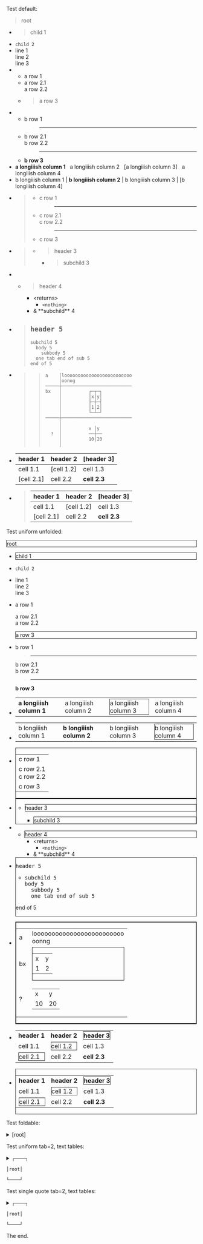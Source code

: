Test default:
> root
- > child 1
- `child 2`
- line 1  
  line 2  
  line 3
- - a row 1
  - a row 2.1  
    a row 2.2
  - > a row 3
- - b row 1
    > ---
  - b row 2.1  
    b row 2.2
    > ---
  - **b row 3**
- **a longiiish column 1** &nbsp; a longiiish column 2 &nbsp; [a longiiish column 3] &nbsp; a longiiish column 4
- b longiiish column 1 | **b longiiish column 2** | b longiiish column 3 | [b longiiish column 4]
- > - c row 1
  >   > ---
  > - c row 2.1  
  >   c row 2.2
  >   > ---
  > - c row 3
- > 
  > - > header 3
  >   - > subchild 3
- 
  - > header 4
    - \<returns\>
      - `<nothing>`
    - & \*\*subchild\*\* 4
- > `header 5`
  > - 
  >   ```
  >   subchild 5
  >     body 5
  >       subbody 5
  >   	one tab end of sub 5
  >   end of 5
  >   ```
  >   
- > > 
  > > ```
  > > a    │looooooooooooooooooooooooo
  > >      │oonng
  > > ─────┼──────────────────────────
  > > bx   │          ┌─┬─┐
  > >      │          │x│y│
  > >      │          ├─┼─┤
  > >      │          │1│2│
  > >      │          └─┴─┘
  > > ─────┼──────────────────────────
  > >      │
  > >      │          x │y
  > >   ?  │          ──┼──
  > >      │          10│20
  > >      │
  > > ```
  > > 
  > > 
  > > 
- header 1  |header 2  |[header 3]
  ----------|----------|------------
  cell 1.1  |[cell 1.2]|cell 1.3
  [cell 2.1]|cell 2.2  |**cell 2.3**
- > header 1  |header 2  |[header 3]
  > ----------|----------|------------
  > cell 1.1  |[cell 1.2]|cell 1.3
  > [cell 2.1]|cell 2.2  |**cell 2.3**

Test uniform unfolded:

<div><div style="border:thin solid"><div>root</div></div></div>


- <div><div style="border:thin solid"><div>child 1</div></div></div>
  
  
- `child 2`
- line 1  
  line 2  
  line 3
- a row 1  
  
  a row 2.1  
  a row 2.2  
  
  <div><div style="border:thin solid"><div>a row 3</div></div></div>
  
  
- b row 1  
  > ---
  b row 2.1  
  b row 2.2  
  > ---
  **b row 3**
- <div>
   <table class="non-framed">
    <tr><td><div><b>a longiiish column 1</b></div></td>
     <td><div>a longiiish column 2</div></td>
     <td><div style="border:thin solid"><div>a longiiish column 3</div></div>
     </td><td><div>a longiiish column 4</div></td>
    </tr>
   </table>
  </div>
  
  
- <div>
   <table class="framed">
    <tr><td><div>b longiiish column 1</div></td>
     <td><div><b>b longiiish column 2</b></div></td>
     <td><div>b longiiish column 3</div></td>
     <td><div style="border:thin solid"><div>b longiiish column 4</div></div>
     </td>
    </tr>
   </table>
  </div>
  
  
- <div><div style="border:thin solid"><table class="framed"><tr><td><div>c row 1</div></td></tr><tr><td><div>c row 2.1<br/>c row 2.2</div></td></tr><tr><td><div>c row 3</div></td></tr></table></div></div>
  
  
- <div><div style="border:thin solid"><div><div></div><ul><li><div><div style="border:thin solid"><div>header 3</div></div><ul><li><div style="border:thin solid"><div>subchild 3</div></div></li></ul></div></li></ul></div></div></div>
  
  
- 
  - <div><div style="border:thin solid"><div>header 4</div></div></div>
    
    
    - \<returns\>
      - `<nothing>`
    - & \*\*subchild\*\* 4
- <div><div style="border:thin solid"><div><pre style="font-family: monospace">header 5</pre><ul><li><pre style="font-family: monospace">subchild 5
  body 5
    subbody 5
	one tab end of sub 5
end of 5</pre></li></ul></div></div></div>
  
  
- <div><div style="border:thin solid"><div style="border:thin solid"><table class="framed"><tr><td><div>a</div></td><td><div>looooooooooooooooooooooooo<br/>oonng</div></td></tr><tr><td><div>bx</div></td><td><div class="center"><div style="border:thin solid"><table class="framed"><tr><td><div>x</div></td><td><div>y</div></td></tr><tr><td><div>1</div></td><td><div>2</div></td></tr></table></div></div></td></tr><tr><td><div>?</div></td><td><div class="center"><table class="framed"><tr><td><div>x</div></td><td><div>y</div></td></tr><tr><td><div>10</div></td><td><div>20</div></td></tr></table></div></td></tr></table></div></div></div>
  
  
- <div>
   <table class="framed">
    <tr><td><div><b>header 1</b></div></td><td><div><b>header 2</b></div></td>
     <td><div style="border:thin solid"><div><b>header 3</b></div></div></td>
    </tr>
    <tr><td><div>cell 1.1</div></td>
     <td><div style="border:thin solid"><div>cell 1.2</div></div></td>
     <td><div>cell 1.3</div></td>
    </tr>
    <tr><td><div style="border:thin solid"><div>cell 2.1</div></div></td>
     <td><div>cell 2.2</div></td><td><div><b>cell 2.3</b></div></td>
    </tr>
   </table>
  </div>
  
  
- <div><div style="border:thin solid"><table class="framed"><tr><td><div><b>header 1</b></div></td><td><div><b>header 2</b></div></td><td><div style="border:thin solid"><div><b>header 3</b></div></div></td></tr><tr><td><div>cell 1.1</div></td><td><div style="border:thin solid"><div>cell 1.2</div></div></td><td><div>cell 1.3</div></td></tr><tr><td><div style="border:thin solid"><div>cell 2.1</div></div></td><td><div>cell 2.2</div></td><td><div><b>cell 2.3</b></div></td></tr></table></div></div>
  
  

Test foldable:
<details><summary>[root]</summary>

- > child 1
- `child 2`
- line 1  
  line 2  
  line 3
- - a row 1
  - a row 2.1  
    a row 2.2
  - > a row 3
- - b row 1
    > ---
  - b row 2.1  
    b row 2.2
    > ---
  - **b row 3**
- **a longiiish column 1** &nbsp; a longiiish column 2 &nbsp; [a longiiish column 3] &nbsp; a longiiish column 4
- b longiiish column 1 | **b longiiish column 2** | b longiiish column 3 | [b longiiish column 4]
- > - c row 1
  >   > ---
  > - c row 2.1  
  >   c row 2.2
  >   > ---
  > - c row 3
- > <details><summary></summary>
  > 
  > - <details><summary>[header 3]</summary>
  >   
  >   - > subchild 3
  >   </details>
  >   
  > </details>
  > 
- <details><summary></summary>
  
  - <details><summary>[header 4]</summary>
    
    - <details><summary>&lt;returns&gt;</summary>
      
      - `<nothing>`
      </details>
      
    - & \*\*subchild\*\* 4
    </details>
    
  </details>
  
- > <details><summary><code>header 5</code></summary>
  > 
  > - 
  >   ```
  >   subchild 5
  >     body 5
  >       subbody 5
  >   	one tab end of sub 5
  >   end of 5
  >   ```
  >   
  > </details>
  > 
- > > 
  > > ```
  > > a    │looooooooooooooooooooooooo
  > >      │oonng
  > > ─────┼──────────────────────────
  > > bx   │          ┌─┬─┐
  > >      │          │x│y│
  > >      │          ├─┼─┤
  > >      │          │1│2│
  > >      │          └─┴─┘
  > > ─────┼──────────────────────────
  > >      │
  > >      │          x │y
  > >   ?  │          ──┼──
  > >      │          10│20
  > >      │
  > > ```
  > > 
  > > 
  > > 
- header 1  |header 2  |[header 3]
  ----------|----------|------------
  cell 1.1  |[cell 1.2]|cell 1.3
  [cell 2.1]|cell 2.2  |**cell 2.3**
- > header 1  |header 2  |[header 3]
  > ----------|----------|------------
  > cell 1.1  |[cell 1.2]|cell 1.3
  > [cell 2.1]|cell 2.2  |**cell 2.3**
</details>


Test uniform tab=2, text tables:
<details><summary><code>┌────┐<br>
│root│<br>
└────┘</code></summary>

- 
  ```
  ┌───────┐
  │child 1│
  └───────┘
  ```
  
- `child 2`
- line 1  
  line 2  
  line 3
- a row 1  
  
  a row 2.1  
  a row 2.2  
  
  
  ```
  ┌───────┐
  │a row 3│
  └───────┘
  ```
  
- b row 1  
  > ---
  b row 2.1  
  b row 2.2  
  > ---
  **b row 3**
- 
  ```
  a longiiish column 1a longiiish column 2┌────────────────────┐a longiiish column 4
                                          │a longiiish column 3│
                                          └────────────────────┘
  ```
  
  
  
- 
  ```
  b longiiish column 1│b longiiish column 2│b longiiish column 3│┌────────────────────┐
                      │                    │                    ││b longiiish column 4│
                      │                    │                    │└────────────────────┘
  ```
  
  
  
- 
  ```
  ┌─────────┐
  │c row 1  │
  ├─────────┤
  │c row 2.1│
  │c row 2.2│
  ├─────────┤
  │c row 3  │
  └─────────┘
  ```
  
- 
  ```
  ┌──────────────────┐
  │──┬────────┐      │
  │  │header 3│      │
  │  ├────────┘      │
  │  └─┬──────────┐  │
  │    │subchild 3│  │
  │    └──────────┘  │
  └──────────────────┘
  ```
  
- <details><summary></summary>
  
  - <details><summary><code>┌────────┐<br>
    │header 4│<br>
    └────────┘</code></summary>
    
    - <details><summary>&lt;returns&gt;</summary>
      
      - `<nothing>`
      </details>
      
    - & \*\*subchild\*\* 4
    </details>
    
  </details>
  
- 
  ```
  ┌───────────────────────┐
  │header 5               │
  │└─subchild 5           │
  │    body 5             │
  │      subbody 5        │
  │  	one tab end of sub 5 │
  │  end of 5             │
  └───────────────────────┘
  ```
  
- 
  ```
  ┌──────────────────────────────────┐
  │┌─────┬──────────────────────────┐│
  ││a    │looooooooooooooooooooooooo││
  ││     │oonng                     ││
  │├─────┼──────────────────────────┤│
  ││bx   │          ┌─┬─┐           ││
  ││     │          │x│y│           ││
  ││     │          ├─┼─┤           ││
  ││     │          │1│2│           ││
  ││     │          └─┴─┘           ││
  │├─────┼──────────────────────────┤│
  ││     │                          ││
  ││     │          x │y            ││
  ││  ?  │          ──┼──           ││
  ││     │          10│20           ││
  ││     │                          ││
  │└─────┴──────────────────────────┘│
  └──────────────────────────────────┘
  ```
  
- 
  ```
  header 1  │header 2  │┌────────┐
            │          ││header 3│
            │          │└────────┘
  ──────────┼──────────┼──────────
  cell 1.1  │┌────────┐│cell 1.3
            ││cell 1.2││
            │└────────┘│
  ──────────┼──────────┼──────────
  ┌────────┐│cell 2.2  │cell 2.3
  │cell 2.1││          │
  └────────┘│          │
  ```
  
  
  
- 
  ```
  ┌──────────┬──────────┬──────────┐
  │header 1  │header 2  │┌────────┐│
  │          │          ││header 3││
  │          │          │└────────┘│
  ├──────────┼──────────┼──────────┤
  │cell 1.1  │┌────────┐│cell 1.3  │
  │          ││cell 1.2││          │
  │          │└────────┘│          │
  ├──────────┼──────────┼──────────┤
  │┌────────┐│cell 2.2  │cell 2.3  │
  ││cell 2.1││          │          │
  │└────────┘│          │          │
  └──────────┴──────────┴──────────┘
  ```
  
</details>


Test single quote tab=2, text tables:
<details><summary><code>┌────┐<br>
│root│<br>
└────┘</code></summary>

- `┌───────┐`  
  `│child 1│`  
  `└───────┘`
- `child 2`
- line 1  
  line 2  
  line 3
- a row 1  
  
  a row 2.1  
  a row 2.2  
  
  `┌───────┐`  
  `│a row 3│`  
  `└───────┘`
- b row 1  
  > ---
  b row 2.1  
  b row 2.2  
  > ---
  **b row 3**
- `a longiiish column 1a longiiish column 2┌────────────────────┐a longiiish column 4`  
  `· · · · · · · · · · · · · · · · · · · · │a longiiish column 3│`  
  `· · · · · · · · · · · · · · · · · · · · └────────────────────┘`
  
  
- `b longiiish column 1│b longiiish column 2│b longiiish column 3│┌────────────────────┐`  
  `· · · · · · · · · · │ · · · · · · · · ·· │ · · · · · · · · ·· ││b longiiish column 4│`  
  `· · · · · · · · · · │ · · · · · · · · ·· │ · · · · · · · · ·· │└────────────────────┘`
  
  
- `┌─────────┐`  
  `│c row 1· │`  
  `├─────────┤`  
  `│c row 2.1│`  
  `│c row 2.2│`  
  `├─────────┤`  
  `│c row 3· │`  
  `└─────────┘`
- `┌──────────────────┐`  
  `│──┬────────┐ · ·· │`  
  `│· │header 3│ · ·· │`  
  `│· ├────────┘ · ·· │`  
  `│· └─┬──────────┐· │`  
  `│ ·· │subchild 3│· │`  
  `│ ·· └──────────┘· │`  
  `└──────────────────┘`
- <details><summary></summary>
  
  - <details><summary><code>┌────────┐<br>
    │header 4│<br>
    └────────┘</code></summary>
    
    - <details><summary>&lt;returns&gt;</summary>
      
      - `<nothing>`
      </details>
      
    - & \*\*subchild\*\* 4
    </details>
    
  </details>
  
- `┌───────────────────────┐`  
  `│header 5 · · · · · · · │`  
  `│└─subchild 5 · · · · · │`  
  `│ ·· body 5 · · · · · · │`  
  `│ · ·· subbody 5 · · ·· │`  
  `│·  ·one tab end of sub 5 │`  
  `│· end of 5 · · · · · · │`  
  `└───────────────────────┘`
- `┌──────────────────────────────────┐`  
  `│┌─────┬──────────────────────────┐│`  
  `││a ·· │looooooooooooooooooooooooo││`  
  `││ · · │oonng · · · · · · · · · · ││`  
  `│├─────┼──────────────────────────┤│`  
  `││bx · │ · · · ·· ┌─┬─┐ · · · · · ││`  
  `││ · · │ · · · ·· │x│y│ · · · · · ││`  
  `││ · · │ · · · ·· ├─┼─┤ · · · · · ││`  
  `││ · · │ · · · ·· │1│2│ · · · · · ││`  
  `││ · · │ · · · ·· └─┴─┘ · · · · · ││`  
  `│├─────┼──────────────────────────┤│`  
  `││ · · │ · · · · · · · · · · · ·· ││`  
  `││ · · │ · · · ·· x │y · · · · ·· ││`  
  `││· ?· │ · · · ·· ──┼── · · · · · ││`  
  `││ · · │ · · · ·· 10│20 · · · · · ││`  
  `││ · · │ · · · · · · · · · · · ·· ││`  
  `│└─────┴──────────────────────────┘│`  
  `└──────────────────────────────────┘`
- `header 1· │header 2· │┌────────┐`  
  `· · · · · │ · · · ·· ││header 3│`  
  `· · · · · │ · · · ·· │└────────┘`  
  `──────────┼──────────┼──────────`  
  `cell 1.1· │┌────────┐│cell 1.3`  
  `· · · · · ││cell 1.2││`  
  `· · · · · │└────────┘│`  
  `──────────┼──────────┼──────────`  
  `┌────────┐│cell 2.2· │cell 2.3`  
  `│cell 2.1││ · · · ·· │`  
  `└────────┘│ · · · ·· │`
  
  
- `┌──────────┬──────────┬──────────┐`  
  `│header 1· │header 2· │┌────────┐│`  
  `│ · · · ·· │ · · · ·· ││header 3││`  
  `│ · · · ·· │ · · · ·· │└────────┘│`  
  `├──────────┼──────────┼──────────┤`  
  `│cell 1.1· │┌────────┐│cell 1.3· │`  
  `│ · · · ·· ││cell 1.2││ · · · ·· │`  
  `│ · · · ·· │└────────┘│ · · · ·· │`  
  `├──────────┼──────────┼──────────┤`  
  `│┌────────┐│cell 2.2· │cell 2.3· │`  
  `││cell 2.1││ · · · ·· │ · · · ·· │`  
  `│└────────┘│ · · · ·· │ · · · ·· │`  
  `└──────────┴──────────┴──────────┘`
</details>


The end.
